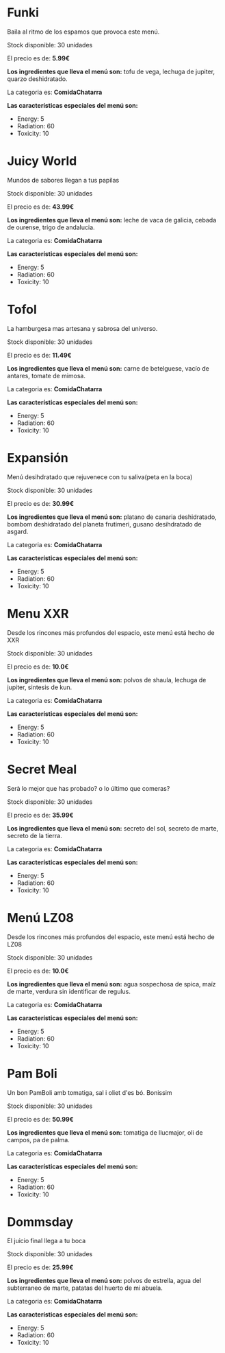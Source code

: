 # Funki

Baila al ritmo de los espamos que provoca este menú.

Stock disponible: 30 unidades

El precio es de: **5.99€**

**Los ingredientes que lleva el menú son:** tofu de vega, lechuga de jupiter, quarzo deshidratado.

La categoria es: **ComidaChatarra**

**Las características especiales del menú son:** 
- Energy: 5
- Radiation: 60
- Toxicity: 10


# Juicy World

Mundos de sabores llegan a tus papilas

Stock disponible: 30 unidades

El precio es de: **43.99€**

**Los ingredientes que lleva el menú son:** leche de vaca de galicia, cebada de ourense, trigo de andalucia.

La categoria es: **ComidaChatarra**

**Las características especiales del menú son:** 
- Energy: 5
- Radiation: 60
- Toxicity: 10


# Tofol

La hamburgesa mas artesana y sabrosa del universo.

Stock disponible: 30 unidades

El precio es de: **11.49€**

**Los ingredientes que lleva el menú son:** carne de betelguese, vacío de antares, tomate de mimosa.

La categoria es: **ComidaChatarra**

**Las características especiales del menú son:** 
- Energy: 5
- Radiation: 60
- Toxicity: 10


# Expansión

Menú desihdratado que rejuvenece con tu saliva(peta en la boca)

Stock disponible: 30 unidades

El precio es de: **30.99€**

**Los ingredientes que lleva el menú son:** platano de canaria deshidratado, bombom deshidratado del planeta frutimeri, gusano desihdratado de asgard.

La categoria es: **ComidaChatarra**

**Las características especiales del menú son:** 
- Energy: 5
- Radiation: 60
- Toxicity: 10


# Menu XXR

Desde los rincones más profundos del espacio, este menú está hecho de XXR

Stock disponible: 30 unidades

El precio es de: **10.0€**

**Los ingredientes que lleva el menú son:** polvos de shaula, lechuga de jupiter, sintesis de kun.

La categoria es: **ComidaChatarra**

**Las características especiales del menú son:** 
- Energy: 5
- Radiation: 60
- Toxicity: 10


# Secret Meal

Serà lo mejor que has probado? o lo último que comeras?

Stock disponible: 30 unidades

El precio es de: **35.99€**

**Los ingredientes que lleva el menú son:** secreto del sol, secreto de marte, secreto de la tierra.

La categoria es: **ComidaChatarra**

**Las características especiales del menú son:** 
- Energy: 5
- Radiation: 60
- Toxicity: 10


# Menú LZ08

Desde los rincones más profundos del espacio, este menú está hecho de LZ08

Stock disponible: 30 unidades

El precio es de: **10.0€**

**Los ingredientes que lleva el menú son:** agua sospechosa de spica, maíz de marte, verdura sin identificar de regulus.

La categoria es: **ComidaChatarra**

**Las características especiales del menú son:** 
- Energy: 5
- Radiation: 60
- Toxicity: 10


# Pam Boli

Un bon PamBoli amb tomatiga, sal i oliet d'es bó. Bonissim

Stock disponible: 30 unidades

El precio es de: **50.99€**

**Los ingredientes que lleva el menú son:** tomatiga de llucmajor, oli de campos, pa de palma.

La categoria es: **ComidaChatarra**

**Las características especiales del menú son:** 
- Energy: 5
- Radiation: 60
- Toxicity: 10


# Dommsday

El juicio final llega a tu boca

Stock disponible: 30 unidades

El precio es de: **25.99€**

**Los ingredientes que lleva el menú son:** polvos de estrella, agua del subterraneo de marte, patatas del huerto de mi abuela.

La categoria es: **ComidaChatarra**

**Las características especiales del menú son:** 
- Energy: 5
- Radiation: 60
- Toxicity: 10


